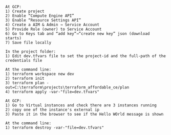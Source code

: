     At GCP:
    1) Create project
    2) Enable “Compute Engine API”
    3) Enable “Resource Settings API”
    4) Create a AIM & Admin → Service Account 
    5) Provide Role (owner) to Service Account 
    6) Go to Keys tab and “add key”→”create new key” json (download starts)
    7) Save file locally
    
    In the project folder:
    1) Edit dev.tfvars file to set the project-id and the full-path of the credentials file

    At the command line:
    1) terraform workspace new dev
    2) terraform init
    3) terraform plan -out=C:\terraform\projects\terraform_affordable_ce/plan
    4) terraform apply -var-"file=dev.tfvars"

    At GCP:
    1) Go to Virtual instances and check there are 3 instances running
    2) copy one of the instance's external ip
    3) Paste it in the browser to see if the Hello WOrld message is shown

    At the command line: 
    1) terraform destroy -var-"file=dev.tfvars"